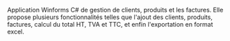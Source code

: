 Application Winforms C# de gestion de clients, produits et les factures. Elle propose plusieurs fonctionnalités telles que l'ajout des clients, produits, factures, calcul du total HT, TVA et TTC, 
et enfin l'exportation en format excel.

